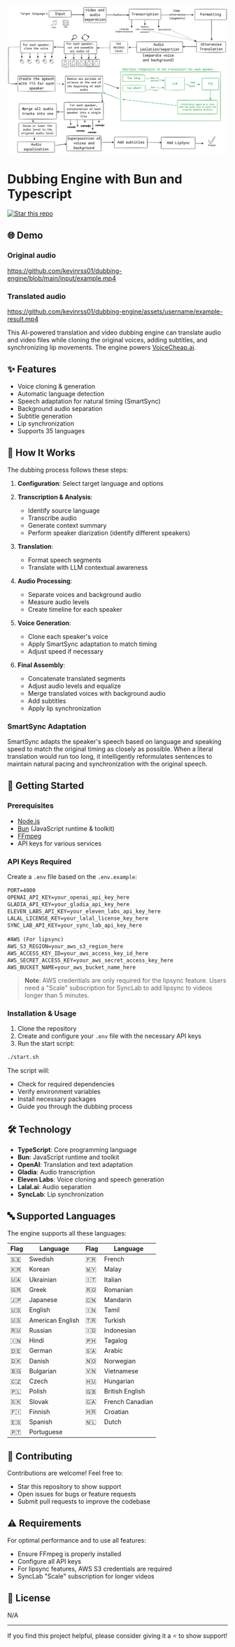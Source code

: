 ![How Dubbing Works](./assets/How-dubbing-works.png)

# Dubbing Engine with Bun and Typescript

[![Star this repo](https://img.shields.io/github/stars/kevinrss01/dubbing-engine?style=social)](https://github.com/kevinrss01/dubbing-engine)

## 🌐 Demo

### Original audio

https://github.com/kevinrss01/dubbing-engine/blob/main/input/example.mp4

### Translated audio

https://github.com/kevinrss01/dubbing-engine/assets/username/example-result.mp4

This AI-powered translation and video dubbing engine can translate audio and video files while cloning the original voices, adding subtitles, and synchronizing lip movements. The engine powers [VoiceCheap.ai](https://voicecheap.ai).

## ✨ Features

- Voice cloning & generation
- Automatic language detection
- Speech adaptation for natural timing (SmartSync)
- Background audio separation
- Subtitle generation
- Lip synchronization
- Supports 35 languages

## 🧠 How It Works

The dubbing process follows these steps:

1. **Configuration**: Select target language and options
2. **Transcription & Analysis**:
   - Identify source language
   - Transcribe audio
   - Generate context summary
   - Perform speaker diarization (identify different speakers)
   
3. **Translation**:
   - Format speech segments
   - Translate with LLM contextual awareness
   
4. **Audio Processing**:
   - Separate voices and background audio
   - Measure audio levels
   - Create timeline for each speaker
   
5. **Voice Generation**:
   - Clone each speaker's voice
   - Apply SmartSync adaptation to match timing
   - Adjust speed if necessary
   
6. **Final Assembly**:
   - Concatenate translated segments
   - Adjust audio levels and equalize
   - Merge translated voices with background audio
   - Add subtitles
   - Apply lip synchronization

### SmartSync Adaptation

SmartSync adapts the speaker's speech based on language and speaking speed to match the original timing as closely as possible. When a literal translation would run too long, it intelligently reformulates sentences to maintain natural pacing and synchronization with the original speech.

## 🚀 Getting Started

### Prerequisites

- [Node.js](https://nodejs.org/)
- [Bun](https://bun.sh/) (JavaScript runtime & toolkit)
- [FFmpeg](https://ffmpeg.org/download.html)
- API keys for various services

### API Keys Required

Create a `.env` file based on the `.env.example`:

```
PORT=4000
OPENAI_API_KEY=your_openai_api_key_here
GLADIA_API_KEY=your_gladia_api_key_here
ELEVEN_LABS_API_KEY=your_eleven_labs_api_key_here
LALAL_LICENSE_KEY=your_lalal_license_key_here
SYNC_LAB_API_KEY=your_sync_lab_api_key_here

#AWS (For lipsync)
AWS_S3_REGION=your_aws_s3_region_here
AWS_ACCESS_KEY_ID=your_aws_access_key_id_here
AWS_SECRET_ACCESS_KEY=your_aws_secret_access_key_here
AWS_BUCKET_NAME=your_aws_bucket_name_here
```

> **Note**: AWS credentials are only required for the lipsync feature. Users need a "Scale" subscription for SyncLab to add lipsync to videos longer than 5 minutes.

### Installation & Usage

1. Clone the repository
2. Create and configure your `.env` file with the necessary API keys
3. Run the start script:

```bash
./start.sh
```

The script will:
- Check for required dependencies
- Verify environment variables
- Install necessary packages
- Guide you through the dubbing process

## 🛠️ Technology

- **TypeScript**: Core programming language
- **Bun**: JavaScript runtime and toolkit
- **OpenAI**: Translation and text adaptation
- **Gladia**: Audio transcription
- **Eleven Labs**: Voice cloning and speech generation
- **Lalal.ai**: Audio separation
- **SyncLab**: Lip synchronization

## 🔤 Supported Languages

The engine supports all these languages:

| Flag | Language | Flag | Language |
|------|----------|------|----------|
| 🇸🇪 | Swedish | 🇫🇷 | French |
| 🇰🇷 | Korean | 🇲🇾 | Malay |
| 🇺🇦 | Ukrainian | 🇮🇹 | Italian |
| 🇬🇷 | Greek | 🇷🇴 | Romanian |
| 🇯🇵 | Japanese | 🇨🇳 | Mandarin |
| 🇺🇸 | English | 🇮🇳 | Tamil |
| 🇺🇸 | American English | 🇹🇷 | Turkish |
| 🇷🇺 | Russian | 🇮🇩 | Indonesian |
| 🇮🇳 | Hindi | 🇵🇭 | Tagalog |
| 🇩🇪 | German | 🇸🇦 | Arabic |
| 🇩🇰 | Danish | 🇳🇴 | Norwegian |
| 🇧🇬 | Bulgarian | 🇻🇳 | Vietnamese |
| 🇨🇿 | Czech | 🇭🇺 | Hungarian |
| 🇵🇱 | Polish | 🇬🇧 | British English |
| 🇸🇰 | Slovak | 🇨🇦 | French Canadian |
| 🇫🇮 | Finnish | 🇭🇷 | Croatian |
| 🇪🇸 | Spanish | 🇳🇱 | Dutch |
| 🇵🇹 | Portuguese |  |  |

## 🤝 Contributing

Contributions are welcome! Feel free to:
- Star this repository to show support
- Open issues for bugs or feature requests
- Submit pull requests to improve the codebase

## ⚠️ Requirements

For optimal performance and to use all features:
- Ensure FFmpeg is properly installed
- Configure all API keys
- For lipsync features, AWS S3 credentials are required
- SyncLab "Scale" subscription for longer videos

## 📄 License

N/A

---

If you find this project helpful, please consider giving it a ⭐ to show support!
